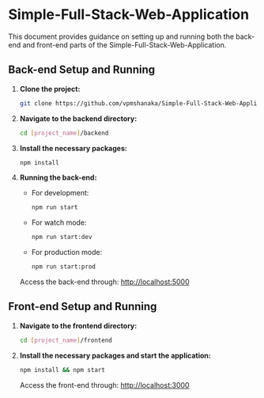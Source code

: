 # Simple-Full-Stack-Web-Application

This document provides guidance on setting up and running both the back-end and front-end parts of the Simple-Full-Stack-Web-Application.

## **Back-end Setup and Running**

1. **Clone the project:**
    ```bash
    git clone https://github.com/vpmshanaka/Simple-Full-Stack-Web-Application.git
    ```

2. **Navigate to the backend directory:**
    ```bash
    cd [project_name]/backend
    ```

3. **Install the necessary packages:**
    ```bash
    npm install 
    ```

4. **Running the back-end:**

   - For development:
     ```bash
     npm run start
     ```
   
   - For watch mode:
     ```bash
     npm run start:dev
     ```
   
   - For production mode:
     ```bash
     npm run start:prod
     ```
   
   Access the back-end through: [http://localhost:5000](http://localhost:5000)

## **Front-end Setup and Running**

1. **Navigate to the frontend directory:**
    ```bash
    cd [project_name]/frontend
    ```

2. **Install the necessary packages and start the application:**
    ```bash
    npm install && npm start
    ```

   Access the front-end through: [http://localhost:3000](http://localhost:3000)
